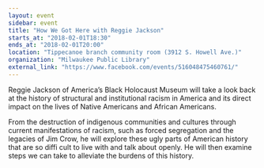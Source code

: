 ```yaml
---
layout: event
sidebar: event
title: "How We Got Here with Reggie Jackson"
starts_at: "2018-02-01T18:30"
ends_at: "2018-02-01T20:00"
location: "Tippecanoe branch community room (3912 S. Howell Ave.)"
organization: "Milwaukee Public Library"
external_link: "https://www.facebook.com/events/516048475460761/"
---
```


Reggie Jackson of America’s Black Holocaust Museum will take a look back at the history of structural and institutional racism in America and its direct impact on the lives of Native Americans and African Americans.

From the destruction of indigenous communities and cultures through current manifestations of racism, such as forced segregation and the legacies of Jim Crow, he will explore these ugly parts of American history that are so diffi cult to live with and talk about openly. He will then examine steps we can take to alleviate the burdens of this history.

